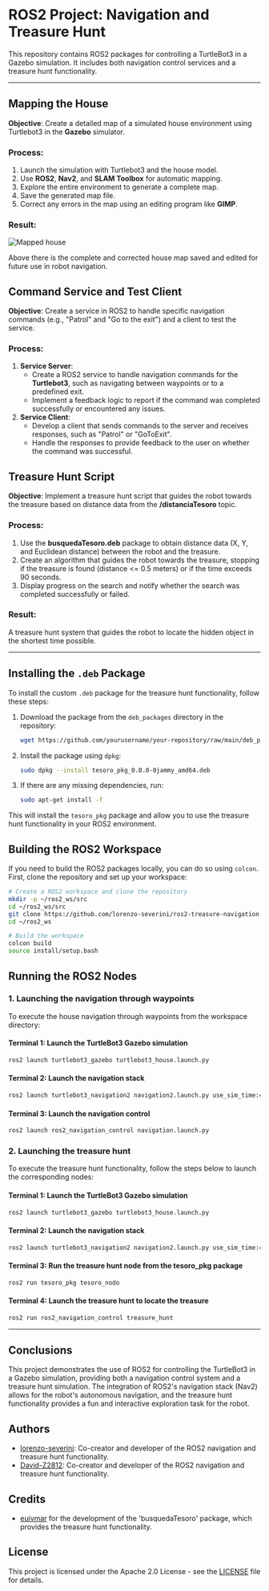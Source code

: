 # ROS2 Project: Navigation and Treasure Hunt

This repository contains ROS2 packages for controlling a TurtleBot3 in a Gazebo simulation. It includes both navigation control services and a treasure hunt functionality.

---

## Mapping the House

**Objective**: Create a detailed map of a simulated house environment using Turtlebot3 in the **Gazebo** simulator.

### Process:
1. Launch the simulation with Turtlebot3 and the house model.
2. Use **ROS2**, **Nav2**, and **SLAM Toolbox** for automatic mapping.
3. Explore the entire environment to generate a complete map.
4. Save the generated map file.
5. Correct any errors in the map using an editing program like **GIMP**.

### Result:

![Mapped house](https://raw.githubusercontent.com/lorenzo-severini/ros2-treasure-navigation/main/ros2_navigation_control/ros2_navigation_control/house_map.pgm)

Above there is the complete and corrected house map saved and edited for future use in robot navigation.



## Command Service and Test Client

**Objective**: Create a service in ROS2 to handle specific navigation commands (e.g., "Patrol" and "Go to the exit") and a client to test the service.

### Process:
1. **Service Server**:
   - Create a ROS2 service to handle navigation commands for the **Turtlebot3**, such as navigating between waypoints or to a predefined exit.
   - Implement a feedback logic to report if the command was completed successfully or encountered any issues.
2. **Service Client**:
   - Develop a client that sends commands to the server and receives responses, such as "Patrol" or "GoToExit".
   - Handle the responses to provide feedback to the user on whether the command was successful.

## Treasure Hunt Script

**Objective**: Implement a treasure hunt script that guides the robot towards the treasure based on distance data from the **/distanciaTesoro** topic.

### Process:
1. Use the **busquedaTesoro.deb** package to obtain distance data (X, Y, and Euclidean distance) between the robot and the treasure.
2. Create an algorithm that guides the robot towards the treasure, stopping if the treasure is found (distance <= 0.5 meters) or if the time exceeds 90 seconds.
3. Display progress on the search and notify whether the search was completed successfully or failed.

### Result:
A treasure hunt system that guides the robot to locate the hidden object in the shortest time possible.

---

## Installing the `.deb` Package

To install the custom `.deb` package for the treasure hunt functionality, follow these steps:

1. Download the package from the `deb_packages` directory in the repository:

   ```bash
   wget https://github.com/yourusername/your-repository/raw/main/deb_packages/tesoro_pkg_0.0.0-0jammy_amd64.deb
   ```

2. Install the package using `dpkg`:

   ```bash
   sudo dpkg --install tesoro_pkg_0.0.0-0jammy_amd64.deb
   ```

3. If there are any missing dependencies, run:

   ```bash
   sudo apt-get install -f
   ```

This will install the `tesoro_pkg` package and allow you to use the treasure hunt functionality in your ROS2 environment.



## Building the ROS2 Workspace
If you need to build the ROS2 packages locally, you can do so using `colcon`. First, clone the repository and set up your workspace:

```bash
# Create a ROS2 workspace and clone the repository
mkdir -p ~/ros2_ws/src
cd ~/ros2_ws/src
git clone https://github.com/lorenzo-severini/ros2-treasure-navigation.git
cd ~/ros2_ws

# Build the workspace
colcon build
source install/setup.bash
```



## Running the ROS2 Nodes


### 1. Launching the navigation through waypoints

To execute the house navigation through waypoints from the workspace directory:

#### Terminal 1: Launch the TurtleBot3 Gazebo simulation

```bash
ros2 launch turtlebot3_gazebo turtlebot3_house.launch.py
```

#### Terminal 2: Launch the navigation stack

```bash
ros2 launch turtlebot3_navigation2 navigation2.launch.py use_sim_time:=True map:=src/ros2_navigation_control/ros2_navigation_control/house_map.yaml
```

#### Terminal 3: Launch the navigation control

```bash
ros2 launch ros2_navigation_control navigation.launch.py
```


### 2. Launching the treasure hunt

To execute the treasure hunt functionality, follow the steps below to launch the corresponding nodes:

#### Terminal 1: Launch the TurtleBot3 Gazebo simulation

```bash
ros2 launch turtlebot3_gazebo turtlebot3_house.launch.py
```

#### Terminal 2: Launch the navigation stack

```bash
ros2 launch turtlebot3_navigation2 navigation2.launch.py use_sim_time:=True map:=/home/lorenzo/ros2_ws/src/ros2_navigation_control/ros2_navigation_control/house_map.yaml
```

#### Terminal 3: Run the treasure hunt node from the tesoro_pkg package

```bash
ros2 run tesoro_pkg tesoro_nodo
```

#### Terminal 4: Launch the treasure hunt to locate the treasure

```bash
ros2 run ros2_navigation_control treasure_hunt
```

---

## Conclusions

This project demonstrates the use of ROS2 for controlling the TurtleBot3 in a Gazebo simulation, providing both a navigation control system and a treasure hunt simulation. The integration of ROS2's navigation stack (Nav2) allows for the robot's autonomous navigation, and the treasure hunt functionality provides a fun and interactive exploration task for the robot.


## Authors

* [lorenzo-severini](https://github.com/lorenzo-severini): Co-creator and developer of the ROS2 navigation and treasure hunt functionality.
* [David-Z2812](https://github.com/david-z2812): Co-creator and developer of the ROS2 navigation and treasure hunt functionality.


## Credits

* [euivmar](https://github.com/euivmar) for the development of the 'busquedaTesoro' package, which provides the treasure hunt functionality.


## License

This project is licensed under the Apache 2.0 License - see the [LICENSE](LICENSE) file for details.

